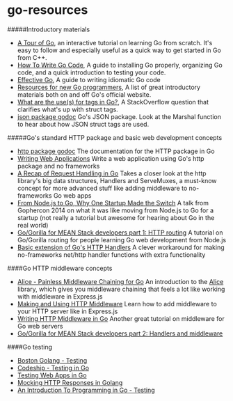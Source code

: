 go-resources
============
#####Introductory materials
* [A Tour of Go](http://tour.golang.org), an interactive tutorial on learning Go from scratch. It's easy to follow and especially useful as a quick way to get started in Go from C++.
* [How To Write Go Code](https://golang.org/doc/code.html), A guide to installing Go properly, organizing Go code, and a quick introduction to testing your code.
* [Effective Go](https://golang.org/doc/effective_go.html), A guide to writing idiomatic Go code
* [Resources for new Go programmers](http://dave.cheney.net/resources-for-new-go-programmers), A list of great introductory materials both on and off Go's official website.
* [What are the use(s) for tags in Go?](http://stackoverflow.com/questions/10858787/what-are-the-uses-for-tags-in-go), A StackOverflow question that clarifies what's up with struct tags.
* [json package godoc](http://golang.org/pkg/encoding/json/) Go's JSON package.  Look at the Marshal function to hear about how JSON struct tags are used.

#####Go's standard HTTP package and basic web development concepts
* [http package godoc](http://golang.org/pkg/net/http/) The documentation for the HTTP package in Go
* [Writing Web Applications](https://golang.org/doc/articles/wiki/) Write a web application using Go's http package and no frameworks
* [A Recap of Request Handling in Go](http://www.alexedwards.net/blog/a-recap-of-request-handling) Takes a closer look at the http library's big data structures, Handlers and ServeMuxes, a must-know concept for more advanced stuff like adding middleware to no-frameworks Go web apps
* [From Node.js to Go, Why One Startup Made the Switch](http://thenewstack.io/from-node-js-to-go-why-one-startup-made-the-switch/) A talk from Gophercon 2014 on what it was like moving from Node.js to Go for a startup (not really a tutorial but awesome for hearing about Go in the real world)
* [Go/Gorilla for MEAN Stack developers part 1: HTTP routing](http://csfortheslothful.blogspot.com/2015/01/gogorilla-for-mean-stack-developers.html) A tutorial on Go/Gorilla routing for people learning Go web development from Node.js
* [Basic extension of Go's HTTP Handlers](https://simonsdotnet.wordpress.com/2014/09/06/extending-gos-http-handlers/) A clever workaround for making no-frameworks net/http handler functions with extra functionality

####Go HTTP middleware concepts
* [Alice - Painless Middleware Chaining for Go](https://justinas.org/alice-painless-middleware-chaining-for-go/) An introduction to the [Alice](https://github.com/justinas/alice) library, which gives you middleware chaining that feels a lot like working with middleware in Express.js
* [Making and Using HTTP Middleware](http://www.alexedwards.net/blog/making-and-using-middleware) Learn how to add middleware to your HTTP server like in Express.js
* [Writing HTTP Middleware in Go](https://justinas.org/writing-http-middleware-in-go/) Another great tutorial on middleware for Go web servers
* [Go/Gorilla for MEAN Stack developers part 2: Handlers and middleware](http://csfortheslothful.blogspot.com/2015/02/gogorilla-for-mean-stack-developers.html)

####Go testing
* [Boston Golang - Testing](https://www.youtube.com/watch?v=v_wz6E3uFRg)
* [Codeship - Testing in Go](https://blog.codeship.com/testing-in-go/)
* [Testing Web Apps in Go](http://www.markjberger.com/testing-web-apps-in-golang/)
* [Mocking HTTP Responses in Golang](http://keighl.com/post/mocking-http-responses-in-golang/)
* [An Introduction To Programming in Go - Testing](https://www.golang-book.com/books/intro/12)
